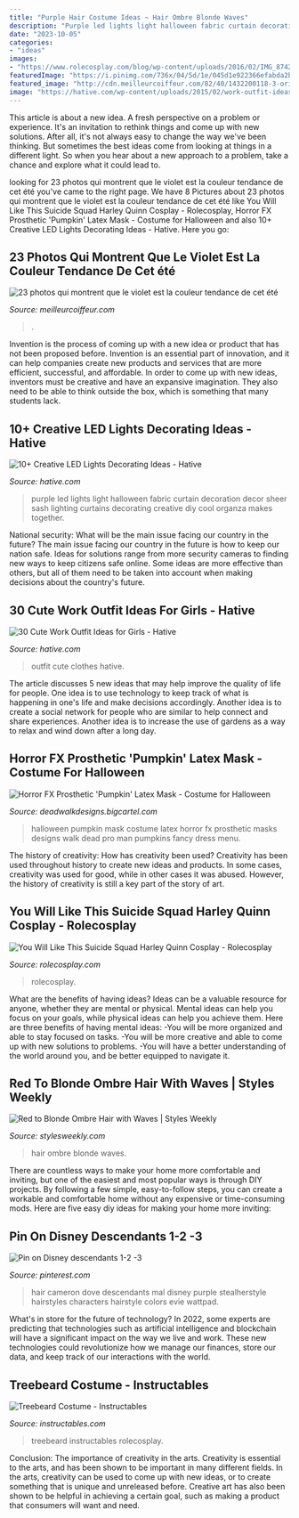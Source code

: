```yaml
---
title: "Purple Hair Costume Ideas ~ Hair Ombre Blonde Waves"
description: "Purple led lights light halloween fabric curtain decoration decor sheer sash lighting curtains decorating creative diy cool organza makes together"
date: "2023-10-05"
categories:
- "ideas"
images:
- "https://www.rolecosplay.com/blog/wp-content/uploads/2016/02/IMG_8742-Edit-1.jpg"
featuredImage: "https://i.pinimg.com/736x/04/5d/1e/045d1e922366efabda2bd16922039fbf.jpg"
featured_image: "http://cdn.meilleurcoiffeur.com/82/40/1432200118-3-orig.JPG"
image: "https://hative.com/wp-content/uploads/2015/02/work-outfit-ideas/30-cute-work-outfit-ideas-for-girls.jpg"
---
```



This article is about a new idea. A fresh perspective on a problem or experience. It's an invitation to rethink things and come up with new solutions. After all, it's not always easy to change the way we've been thinking. But sometimes the best ideas come from looking at things in a different light. So when you hear about a new approach to a problem, take a chance and explore what it could lead to.

	

		
looking for 23 photos qui montrent que le violet est la couleur tendance de cet été you've came to the right page. We have 8 Pictures about 23 photos qui montrent que le violet est la couleur tendance de cet été like You Will Like This Suicide Squad Harley Quinn Cosplay - Rolecosplay, Horror FX Prosthetic &#039;Pumpkin&#039; Latex Mask - Costume for Halloween and also 10+ Creative LED Lights Decorating Ideas - Hative. Here you go:
		
    
## 23 Photos Qui Montrent Que Le Violet Est La Couleur Tendance De Cet été

<img loading=lazy src="http://cdn.meilleurcoiffeur.com/82/40/1432200118-3-orig.JPG" onerror="this.onerror=null;this.src='https://tse2.mm.bing.net/th?id=OIP.PvKly30sx5T96pXgHFWqRQHaKx&amp;pid=15.1';" alt="23 photos qui montrent que le violet est la couleur tendance de cet été">

_Source: meilleurcoiffeur.com_

>. 

	

Invention is the process of coming up with a new idea or product that has not been proposed before. Invention is an essential part of innovation, and it can help companies create new products and services that are more efficient, successful, and affordable. In order to come up with new ideas, inventors must be creative and have an expansive imagination. They also need to be able to think outside the box, which is something that many students lack.

    
## 10+ Creative LED Lights Decorating Ideas - Hative

<img loading=lazy src="https://hative.com/wp-content/uploads/2014/08/led-light-decorating/5-led-light-curtain.jpg" onerror="this.onerror=null;this.src='https://tse1.mm.bing.net/th?id=OIP.9er6BojsWgrIzx1PssNEmAHaLH&amp;pid=15.1';" alt="10+ Creative LED Lights Decorating Ideas - Hative">

_Source: hative.com_

>purple led lights light halloween fabric curtain decoration decor sheer sash lighting curtains decorating creative diy cool organza makes together. 

	

National security: What will be the main issue facing our country in the future?
The main issue facing our country in the future is how to keep our nation safe. Ideas for solutions range from more security cameras to finding new ways to keep citizens safe online. Some ideas are more effective than others, but all of them need to be taken into account when making decisions about the country's future.

    
## 30 Cute Work Outfit Ideas For Girls - Hative

<img loading=lazy src="https://hative.com/wp-content/uploads/2015/02/work-outfit-ideas/30-cute-work-outfit-ideas-for-girls.jpg" onerror="this.onerror=null;this.src='https://tse4.mm.bing.net/th?id=OIP.UUgzNylxtTNRAqcO0tR2EAHaK_&amp;pid=15.1';" alt="30 Cute Work Outfit Ideas for Girls - Hative">

_Source: hative.com_

>outfit cute clothes hative. 

	

The article discusses 5 new ideas that may help improve the quality of life for people. One idea is to use technology to keep track of what is happening in one's life and make decisions accordingly. Another idea is to create a social network for people who are similar to help connect and share experiences. Another idea is to increase the use of gardens as a way to relax and wind down after a long day.

    
## Horror FX Prosthetic &#039;Pumpkin&#039; Latex Mask - Costume For Halloween

<img loading=lazy src="https://assets.bigcartel.com/product_images/126222408/Pumpkin.jpg?auto=format&amp;fit=max&amp;h=1200&amp;w=1200" onerror="this.onerror=null;this.src='https://tse4.mm.bing.net/th?id=OIP.JFEACg6_X53RClokTwle1QHaLE&amp;pid=15.1';" alt="Horror FX Prosthetic &#039;Pumpkin&#039; Latex Mask - Costume for Halloween">

_Source: deadwalkdesigns.bigcartel.com_

>halloween pumpkin mask costume latex horror fx prosthetic masks designs walk dead pro man pumpkins fancy dress menu. 

	

The history of creativity: How has creativity been used?
Creativity has been used throughout history to create new ideas and products. In some cases, creativity was used for good, while in other cases it was abused. However, the history of creativity is still a key part of the story of art.

    
## You Will Like This Suicide Squad Harley Quinn Cosplay - Rolecosplay

<img loading=lazy src="https://www.rolecosplay.com/blog/wp-content/uploads/2016/02/IMG_8742-Edit-1.jpg" onerror="this.onerror=null;this.src='https://tse3.mm.bing.net/th?id=OIP.oyW6-FFKgslNbmCWTdWCEAHaLH&amp;pid=15.1';" alt="You Will Like This Suicide Squad Harley Quinn Cosplay - Rolecosplay">

_Source: rolecosplay.com_

>rolecosplay. 

	

What are the benefits of having ideas?
Ideas can be a valuable resource for anyone, whether they are mental or physical. Mental ideas can help you focus on your goals, while physical ideas can help you achieve them. Here are three benefits of having mental ideas: 
-You will be more organized and able to stay focused on tasks. 
-You will be more creative and able to come up with new solutions to problems. 
-You will have a better understanding of the world around you, and be better equipped to navigate it.

    
## Red To Blonde Ombre Hair With Waves | Styles Weekly

<img loading=lazy src="https://stylesweekly.com/wp-content/uploads/2014/07/Red-to-Blonde-Ombre-Hair-with-Waves1.jpg" onerror="this.onerror=null;this.src='https://tse4.mm.bing.net/th?id=OIP.mlbsb--R39YzYHjLHHCvcwHaLH&amp;pid=15.1';" alt="Red to Blonde Ombre Hair with Waves | Styles Weekly">

_Source: stylesweekly.com_

>hair ombre blonde waves. 

	

There are countless ways to make your home more comfortable and inviting, but one of the easiest and most popular ways is through DIY projects. By following a few simple, easy-to-follow steps, you can create a workable and comfortable home without any expensive or time-consuming mods. Here are five easy diy ideas for making your home more inviting: 

    
## Pin On Disney Descendants 1-2 -3

<img loading=lazy src="https://i.pinimg.com/736x/04/5d/1e/045d1e922366efabda2bd16922039fbf.jpg" onerror="this.onerror=null;this.src='https://tse3.mm.bing.net/th?id=OIP.MZtztLgdmkLAF1PWxM-xngHaKX&amp;pid=15.1';" alt="Pin on Disney descendants 1-2 -3">

_Source: pinterest.com_

>hair cameron dove descendants mal disney purple stealherstyle hairstyles characters hairstyle colors evie wattpad. 

	

What's in store for the future of technology?
In 2022, some experts are predicting that technologies such as artificial intelligence and blockchain will have a significant impact on the way we live and work. These new technologies could revolutionize how we manage our finances, store our data, and keep track of our interactions with the world.

    
## Treebeard Costume - Instructables

<img loading=lazy src="https://content.instructables.com/ORIG/F48/28QW/HN825WK4/F4828QWHN825WK4.jpg?auto=webp&amp;frame=1" onerror="this.onerror=null;this.src='https://tse2.mm.bing.net/th?id=OIP.bTkBQUz2QNkBxAn66b4mAQHaLH&amp;pid=15.1';" alt="Treebeard Costume - Instructables">

_Source: instructables.com_

>treebeard instructables rolecosplay. 

	

Conclusion: The importance of creativity in the arts.
Creativity is essential to the arts, and has been shown to be important in many different fields. In the arts, creativity can be used to come up with new ideas, or to create something that is unique and unreleased before. Creative art has also been shown to be helpful in achieving a certain goal, such as making a product that consumers will want and need.

